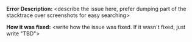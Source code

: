 **Error Description:**
<describe the issue here, prefer dumping part of the stacktrace over screenshots for easy searching>

**How it was fixed:**
<write how the issue was fixed. If it wasn't fixed, just write "TBD">

